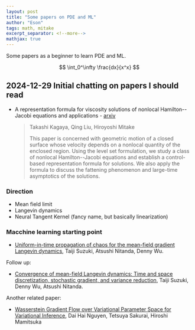 ```yaml
---
layout: post
title: "Some papers on PDE and ML"
author: "Eson"
tags: math, mitake
excerpt_separator: <!--more-->
mathjax: true
---
```


Some papers as a beginner to learn PDE and ML.

$$
    \int_0^\infty \frac{dx}{x^x}
$$

<!--more-->

## 2024-12-29 Initial chatting on papers I should read

- A representation formula for viscosity solutions of nonlocal Hamilton--Jacobi equations and applications - [arxiv](https://arxiv.org/abs/2310.00925)
  
    > Takashi Kagaya, Qing Liu, Hiroyoshi Mitake
    > 
    > This paper is concerned with geometric motion of a closed surface whose velocity depends on a nonlocal quantity of the enclosed region. Using the level set formulation, we study a class of nonlocal Hamilton--Jacobi equations and establish a control-based representation formula for solutions. We also apply the formula to discuss the fattening phenomenon and large-time asymptotics of the solutions.

### Direction
- Mean field limit
- Langevin dynamics
- Neural Tangent Kernel (fancy name, but basically linearization)

### Macchine learning starting point

- [Uniform-in-time propagation of chaos for the mean-field gradient Langevin dynamics](https://openreview.net/forum?id=_JScUk9TBUn), Taiji Suzuki, Atsushi Nitanda, Denny Wu.

Follow up: 

- [Convergence of mean-field Langevin dynamics: Time and space discretization, stochastic gradient, and variance reduction](https://openreview.net/pdf?id=9STYRIVx6u), Taiji Suzuki, Denny Wu, Atsushi Nitanda.

Another related paper:

- [Wasserstein Gradient Flow over Variational Parameter Space for Variational Inference](https://paperswithcode.com/paper/wasserstein-gradient-flow-over-variational), Dai Hai Nguyen, Tetsuya Sakurai, Hiroshi Mamitsuka 

